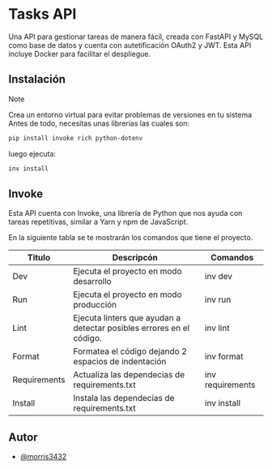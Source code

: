 
# Tasks API

Una API para gestionar tareas de manera fácil, creada con FastAPI y MySQL como base de datos y cuenta con autetificación OAuth2 y JWT. Esta API incluye Docker para facilitar el despliegue.


## Instalación

> [!NOTE]
> Crea un entorno virtual para evitar problemas de versiones en tu sistema
Antes de todo, necesitas unas librerías las cuales son:
```bash
pip install invoke rich python-dotenv
```

luego ejecuta:
```bash
inv install
```

## Invoke
Esta API cuenta con Invoke, una librería de Python que nos ayuda con tareas repetitivas, similar a Yarn y npm de JavaScript.

En la siguiente tabla se te mostrarán los comandos que tiene el proyecto.

| Titulo | Descripcón | Comandos |
|----------|----------|----------|
| Dev    | Ejecuta el proyecto en modo desarrollo   | inv dev  |
| Run  | Ejecuta el proyecto en modo producción  | inv run |
| Lint   |  Ejecuta linters que ayudan a detectar posibles errores en el código. | inv lint |
| Format | Formatea el código dejando 2 espacios de indentación | inv format |
| Requirements | Actualiza las dependecias de requirements.txt | inv requirements |
| Install | Instala las dependecias de requirements.txt | inv install |

## Autor

- [@morris3432](https://github.com/morris3432)

